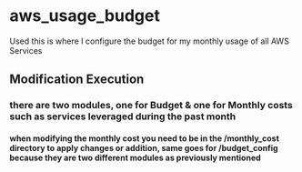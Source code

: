 # aws_usage_budget
Used this is where I configure the budget for my monthly usage of all AWS Services 


## Modification Execution

### there are two modules, one for Budget & one for Monthly costs such as services leveraged during the past month

#### when modifying the monthly cost you need to be in the /monthly_cost directory to apply changes or addition, same goes for /budget_config because they are two different modules as previously mentioned